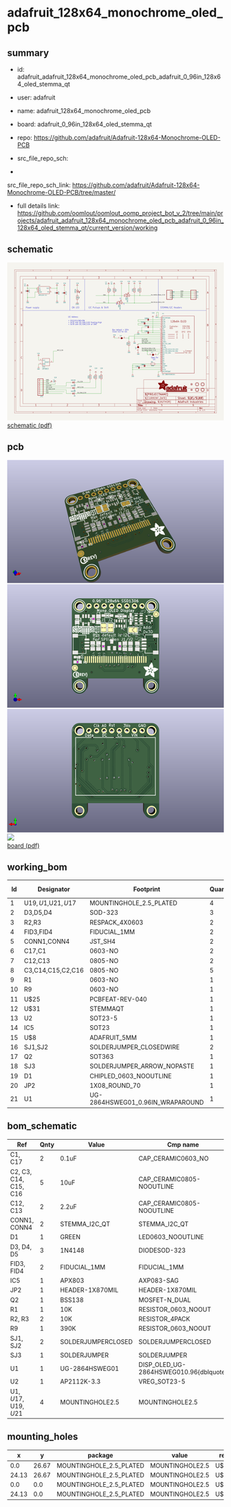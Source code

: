 # adafruit_128x64_monochrome_oled_pcb
 
## summary 
* id: adafruit_adafruit_128x64_monochrome_oled_pcb_adafruit_0_96in_128x64_oled_stemma_qt
* user: adafruit
* name: adafruit_128x64_monochrome_oled_pcb
* board: adafruit_0_96in_128x64_oled_stemma_qt
* repo: https://github.com/adafruit/Adafruit-128x64-Monochrome-OLED-PCB



* src_file_repo_sch: 
*
 src_file_repo_sch_link: https://github.com/adafruit/Adafruit-128x64-Monochrome-OLED-PCB/tree/master/
* full details link: https://github.com/oomlout/oomlout_oomp_project_bot_v_2/tree/main/projects/adafruit_adafruit_128x64_monochrome_oled_pcb_adafruit_0_96in_128x64_oled_stemma_qt/current_version/working  

## schematic  
![](working_schematic_600.png)  
[schematic (pdf)](working_schematic.pdf)  

## pcb  
![](working_3d_600.png) 
![](working_3d_front_600.png)  
![](working_3d_back_600.png)  
![](working_600.png)  
[board (pdf)](working.pdf)  

## working_bom
| Id | Designator | Footprint | Quantity | Designation | Supplier and ref |  | None | 
| --- | --- | --- | --- | --- | --- | --- | --- | 
| 1 | U$19,U$1,U$21,U$17 | MOUNTINGHOLE_2.5_PLATED | 4 | MOUNTINGHOLE2.5 |  |  | [''] | 
| 2 | D3,D5,D4 | SOD-323 | 3 | 1N4148 |  |  | [''] | 
| 3 | R2,R3 | RESPACK_4X0603 | 2 | 10K |  |  | [''] | 
| 4 | FID3,FID4 | FIDUCIAL_1MM | 2 | FIDUCIAL_1MM |  |  | [''] | 
| 5 | CONN1,CONN4 | JST_SH4 | 2 | STEMMA_I2C_QT |  |  | [''] | 
| 6 | C17,C1 | 0603-NO | 2 | 0.1uF |  |  | [''] | 
| 7 | C12,C13 | 0805-NO | 2 | 2.2uF |  |  | [''] | 
| 8 | C3,C14,C15,C2,C16 | 0805-NO | 5 | 10uF |  |  | [''] | 
| 9 | R1 | 0603-NO | 1 | 10K |  |  | [''] | 
| 10 | R9 | 0603-NO | 1 | 390K |  |  | [''] | 
| 11 | U$25 | PCBFEAT-REV-040 | 1 |  |  |  | [''] | 
| 12 | U$31 | STEMMAQT | 1 |  |  |  | [''] | 
| 13 | U2 | SOT23-5 | 1 | AP2112K-3.3 |  |  | [''] | 
| 14 | IC5 | SOT23 | 1 | APX803 |  |  | [''] | 
| 15 | U$8 | ADAFRUIT_5MM | 1 |  |  |  | [''] | 
| 16 | SJ1,SJ2 | SOLDERJUMPER_CLOSEDWIRE | 2 |  |  |  | [''] | 
| 17 | Q2 | SOT363 | 1 | BSS138 |  |  | [''] | 
| 18 | SJ3 | SOLDERJUMPER_ARROW_NOPASTE | 1 |  |  |  | [''] | 
| 19 | D1 | CHIPLED_0603_NOOUTLINE | 1 | GREEN |  |  | [''] | 
| 20 | JP2 | 1X08_ROUND_70 | 1 |  |  |  | [''] | 
| 21 | U1 | UG-2864HSWEG01_0.96IN_WRAPAROUND | 1 | UG-2864HSWEG01 |  |  | [''] | 


## bom_schematic
| Ref | Qnty | Value | Cmp name | Footprint | Description | Vendor | DNP | 
| --- | --- | --- | --- | --- | --- | --- | --- | 
| C1, C17 | 2 | 0.1uF | CAP_CERAMIC0603_NO | working:0603-NO |  |  |  | 
| C2, C3, C14, C15, C16 | 5 | 10uF | CAP_CERAMIC0805-NOOUTLINE | working:0805-NO |  |  |  | 
| C12, C13 | 2 | 2.2uF | CAP_CERAMIC0805-NOOUTLINE | working:0805-NO |  |  |  | 
| CONN1, CONN4 | 2 | STEMMA_I2C_QT | STEMMA_I2C_QT | working:JST_SH4 |  |  |  | 
| D1 | 1 | GREEN | LED0603_NOOUTLINE | working:CHIPLED_0603_NOOUTLINE |  |  |  | 
| D3, D4, D5 | 3 | 1N4148 | DIODESOD-323 | working:SOD-323 |  |  |  | 
| FID3, FID4 | 2 | FIDUCIAL_1MM | FIDUCIAL_1MM | working:FIDUCIAL_1MM |  |  |  | 
| IC5 | 1 | APX803 | AXP083-SAG | working:SOT23 |  |  |  | 
| JP2 | 1 | HEADER-1X870MIL | HEADER-1X870MIL | working:1X08_ROUND_70 |  |  |  | 
| Q2 | 1 | BSS138 | MOSFET-N_DUAL | working:SOT363 |  |  |  | 
| R1 | 1 | 10K | RESISTOR_0603_NOOUT | working:0603-NO |  |  |  | 
| R2, R3 | 2 | 10K | RESISTOR_4PACK | working:RESPACK_4X0603 |  |  |  | 
| R9 | 1 | 390K | RESISTOR_0603_NOOUT | working:0603-NO |  |  |  | 
| SJ1, SJ2 | 2 | SOLDERJUMPERCLOSED | SOLDERJUMPERCLOSED | working:SOLDERJUMPER_CLOSEDWIRE |  |  |  | 
| SJ3 | 1 | SOLDERJUMPER | SOLDERJUMPER | working:SOLDERJUMPER_ARROW_NOPASTE |  |  |  | 
| U1 | 1 | UG-2864HSWEG01 | DISP_OLED_UG-2864HSWEG010.96{dblquote} | working:UG-2864HSWEG01_0.96IN_WRAPAROUND |  |  |  | 
| U2 | 1 | AP2112K-3.3 | VREG_SOT23-5 | working:SOT23-5 |  |  |  | 
| U$1, U$17, U$19, U$21 | 4 | MOUNTINGHOLE2.5 | MOUNTINGHOLE2.5 | working:MOUNTINGHOLE_2.5_PLATED |  |  |  | 


## mounting_holes
| x | y | package | value | ref | size | 
| --- | --- | --- | --- | --- | --- | 
| 0.0 | 26.67 | MOUNTINGHOLE_2.5_PLATED | MOUNTINGHOLE2.5 | U$1 | m3 | 
| 24.13 | 26.67 | MOUNTINGHOLE_2.5_PLATED | MOUNTINGHOLE2.5 | U$17 | m3 | 
| 0.0 | 0.0 | MOUNTINGHOLE_2.5_PLATED | MOUNTINGHOLE2.5 | U$19 | m3 | 
| 24.13 | 0.0 | MOUNTINGHOLE_2.5_PLATED | MOUNTINGHOLE2.5 | U$21 | m3 | 


